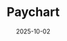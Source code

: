 ---
title: "Paychart"
description: "Une application de comparaison de salaires nets entre 15 pays d'Europe"
link: "https://github.com/idasrah/paychart"
date: "2025-10-02"
tech: ["Tanstack Start", "Recharts"]
---